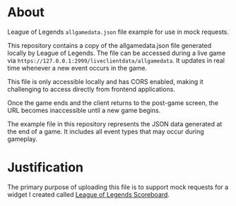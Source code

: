 # About

League of Legends `allgamedata.json` file example for use in mock requests.

This repository contains a copy of the allgamedata.json file generated locally by League of Legends. The file can be accessed during a live game via `https://127.0.0.1:2999/liveclientdata/allgamedata`. It updates in real time whenever a new event occurs in the game.

This file is only accessible locally and has CORS enabled, making it challenging to access directly from frontend applications.

Once the game ends and the client returns to the post-game screen, the URL becomes inaccessible until a new game begins.

The example file in this repository represents the JSON data generated at the end of a game. It includes all event types that may occur during gameplay.

# Justification

The primary purpose of uploading this file is to support mock requests for a widget I created called [League of Legends Scoreboard](https://github.com/c4ldas/streamelements-widgets/tree/main/league-of-legends-scoreboard).
